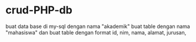 ﻿# crud-PHP-db
buat data base di my-sql dengan nama 
"akademik"
buat table dengan nama "mahasiswa"
dan buat table dengan format
id,
nim,
nama,
alamat,
jurusan,
